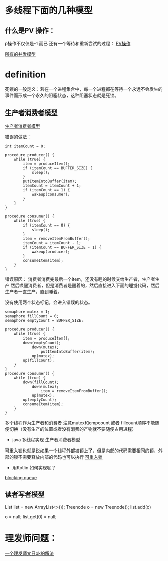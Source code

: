 # 多线程下面的几种模型


## 什么是PV 操作：
p操作不仅仅是-1 而已 还有一个等待和重新尝试的过程：
[PV操作](https://www.zhihu.com/question/270104292/answer/352476996)

[所有的并发模型](https://github.com/chyyuu/os_course_exercises/blob/master/all/07-2-spoc-pv-problems.md)
# definition
死锁的一般定义：若在一个进程集合中，每一个进程都在等待一个永远不会发生的事件而形成一个永久的阻塞状态，这种阻塞状态就是死锁。


## 生产者消费者模型
[生产者消费者模型](https://zh.wikipedia.org/wiki/%E7%94%9F%E4%BA%A7%E8%80%85%E6%B6%88%E8%B4%B9%E8%80%85%E9%97%AE%E9%A2%98)


错误的做法：

```
int itemCount = 0;

procedure producer() {
    while (true) {
        item = produceItem();
        if (itemCount == BUFFER_SIZE) {
            sleep();
        }
        putItemIntoBuffer(item);
        itemCount = itemCount + 1;
        if (itemCount == 1) {
            wakeup(consumer);
        }
    }
}

procedure consumer() {
    while (true) {
        if (itemCount == 0) {
            sleep();
        }
        item = removeItemFromBuffer();
        itemCount = itemCount - 1;
        if (itemCount == BUFFER_SIZE - 1) {
            wakeup(producer);
        }
        consumeItem(item);
    }
}
```

错误原因：
消费者消费完最后一个item，还没有睡的时候交给生产者，生产者生产 然后唤醒消费者，但是消费者是醒着的，然后直接进入下面的睡觉代码，然后生产者一直生产，直到睡着。

没有使用两个状态标记，会进入错误的状态。
        
```
semaphore mutex = 1;
semaphore fillCount = 0;
semaphore emptyCount = BUFFER_SIZE;

procedure producer() {
    while (true) {
        item = produceItem();
        down(emptyCount);
            down(mutex);
                putItemIntoBuffer(item);
            up(mutex);
        up(fillCount);
    }
}
procedure consumer() {
    while (true) {
        down(fillCount);
            down(mutex);
                item = removeItemFromBuffer();
            up(mutex);
        up(emptyCount);
        consumeItem(item);
    }
}
```

多个线程作为生产者和消费者
注意mutex和empcount 或者 fillcount顺序不能随便切换（没有生产的位置或者没有消费的产物就不要随便占用进程）

- java 多线程实现 生产者消费者模型

可重入锁也就是说如果一个线程外部被锁上了，但是内部的代码需要相同的锁，外部的锁不需要释放内部的代码也可以执行
[可重入锁](https://www.jianshu.com/p/007bd7029faf)

- 用Kotlin 如何实现呢？

[blocking queue](http://www.infoq.com/cn/articles/java-blocking-queue)

## 读者写者模型

List<TreeNode> list = new ArrayList<>());
Treenode o = new Treenode();
list.add(o)

o = null;
list.get(0) = null;

# 理发师问题：
[一个理发师文日ok的解法](https://blog.csdn.net/duanzhengbing/article/details/52141699)